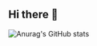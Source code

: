 ## Hi there 👋
![Anurag's GitHub stats](https://github-readme-stats.vercel.app/api?username=mohamedadel77&show_icons=true&theme=material-palenight&hide=contribs,prs)
